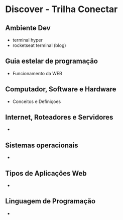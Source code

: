 # Discover - Trilha Conectar
## Ambiente Dev
- terminal hyper
- rocketseat terminal (blog)
## Guia estelar de programação
- Funcionamento da WEB
## Computador, Software e Hardware
- Conceitos e Definiçoes
## Internet, Roteadores e Servidores
-
## Sistemas operacionais
-
## Tipos de Aplicações Web
-
## Linguagem de Programação
- 
